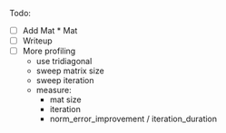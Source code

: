 Todo:
 - [ ] Add Mat * Mat
 - [ ] Writeup
 - [ ] More profiling
   - use tridiagonal
   - sweep matrix size
   - sweep iteration
   - measure:
     - mat size
     - iteration
     - norm_error_improvement / iteration_duration

